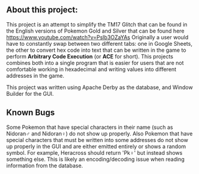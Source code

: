 ## About this project:

This project is an attempt to simplify the TM17 Glitch that can be found in the English versions of Pokemon Gold and Silver that can be found here https://www.youtube.com/watch?v=PsIb3OZaYAs
Originally a user would have to constantly swap between two different tabs: one in Google Sheets, the other to convert hex code into text that can be written in the game to perform **Arbitrary Code Execution** (or **ACE** for short). This projects combines both into a single program that is easier for users that are not comfortable working in hexadecimal and writing values into different addresses in the game.

This project was written using Apache Derby as the database, and Window Builder for the GUI.

## Known Bugs
Some Pokemon that have special characters in their name (such as Nidoran♂ and Nidoran♀) do not show up properly. Also Pokemon that have special characters that must be written into some addresses do not show up properly in the GUI and are either emitted entirely or shows a random symbol. For example, Heracross should return 'Pk♀' but instead shows something else. This is likely an encoding/decoding issue when reading information from the database.

